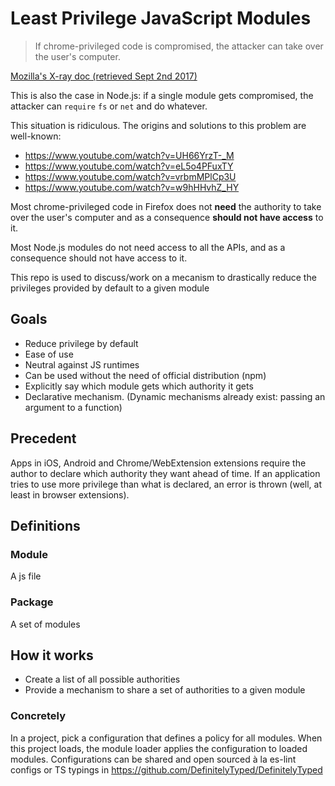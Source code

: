 # Least Privilege JavaScript Modules

> If chrome-privileged code is compromised, the attacker can take over the user's computer.

[Mozilla's X-ray doc (retrieved Sept 2nd 2017)](https://developer.mozilla.org/en-US/docs/Mozilla/Tech/Xray_vision)

This is also the case in Node.js: if a single module gets compromised, the attacker can `require` `fs` or `net` and do whatever.

This situation is ridiculous. The origins and solutions to this problem are well-known:
- https://www.youtube.com/watch?v=UH66YrzT-_M
- https://www.youtube.com/watch?v=eL5o4PFuxTY
- https://www.youtube.com/watch?v=vrbmMPlCp3U
- https://www.youtube.com/watch?v=w9hHHvhZ_HY

Most chrome-privileged code in Firefox does not **need** the authority to take over the user's computer and as a 
consequence **should not have access** to it.

Most Node.js modules do not need access to all the APIs, and as a consequence should not have access to it.

This repo is used to discuss/work on a mecanism to drastically reduce the privileges provided by default to a given module

## Goals

- Reduce privilege by default
- Ease of use
- Neutral against JS runtimes
- Can be used without the need of official distribution (npm)
- Explicitly say which module gets which authority it gets
- Declarative mechanism. (Dynamic mechanisms already exist: passing an argument to a function)


## Precedent

Apps in iOS, Android and Chrome/WebExtension extensions require the author to declare which authority they want ahead of time. 
If an application tries to use more privilege than what is declared, an error is thrown (well, at least in browser extensions).

## Definitions

### Module

A js file

### Package

A set of modules


## How it works

- Create a list of all possible authorities
- Provide a mechanism to share a set of authorities to a given module


### Concretely

In a project, pick a configuration that defines a policy for all modules. When this project loads, the module loader applies the configuration to loaded modules.
Configurations can be shared and open sourced à la es-lint configs or TS typings in https://github.com/DefinitelyTyped/DefinitelyTyped






